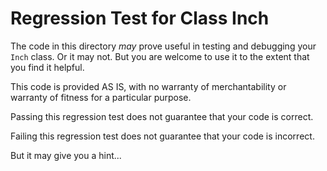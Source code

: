 # Regression Test for Class Inch

The code in this directory *may* prove useful in testing and debugging
your ``Inch`` class. Or it may not. But you are welcome to use it
to the extent that you find it helpful.

This code is provided AS IS, with no warranty of merchantability 
or warranty of fitness for a particular purpose.

Passing this regression test does not guarantee that your code is correct.

Failing this regression test does not guarantee that your code is incorrect.

But it may give you a hint...

